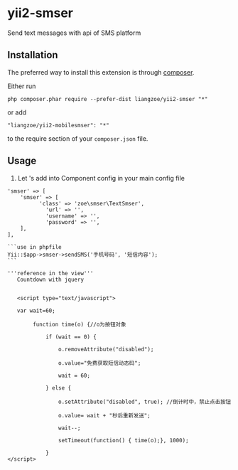 # yii2-smser
Send text messages with api of SMS platform

Installation
------------

The preferred way to install this extension is through [composer](http://getcomposer.org/download/).

Either run

```
php composer.phar require --prefer-dist liangzoe/yii2-smser "*"
```

or add

```
"liangzoe/yii2-mobilesmser": "*"
```

to the require section of your `composer.json` file.


Usage
-----
1. Let 's add into Component config in your main config file

````
'smser' => [
    'smser' => [
       	  'class' => 'zoe\smser\TextSmser',
	        'url' => '',
	        'username' => '',
	        'password' => '',
    ],
],

```use in phpfile
Yii::$app->smser->sendSMS('手机号码', '短信内容');
```

'''reference in the view'''
   Countdown with jquery
   
   
   <script type="text/javascript">
   
   var wait=60; 
	
		function time(o) {//o为按钮对象
		
			if (wait == 0) { 
		
				o.removeAttribute("disabled"); 
			
				o.value="免费获取短信动态码"; 
				
				wait = 60; 
		
			} else { 
	
				o.setAttribute("disabled", true); //倒计时中，禁止点击按钮
			
				o.value= wait + "秒后重新发送"; 
			
				wait--; 
	
				setTimeout(function() { time(o);}, 1000);
	
			} 
</script>

